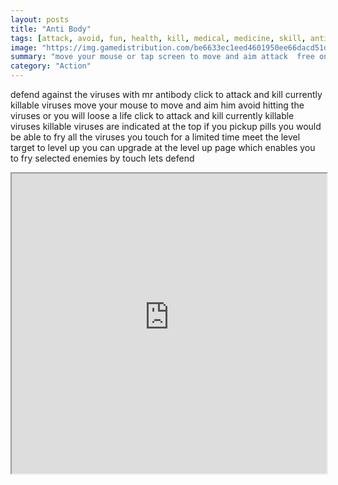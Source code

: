 ```yaml
---
layout: posts
title: "Anti Body"
tags: [attack, avoid, fun, health, kill, medical, medicine, skill, antibody, germs, free, online, games, oyna, game, free, games, play, play, games]
image: "https://img.gamedistribution.com/be6633ec1eed4601950ee66dacd51dae.jpg"
summary: "move your mouse or tap screen to move and aim attack  free online games oyna game free games play play games"
category: "Action"
---
```


defend against the viruses with mr antibody click to attack and kill currently killable viruses move your mouse to move and aim him avoid hitting the viruses or you will loose a life click to attack and kill currently killable viruses killable viruses are indicated at the top if you pickup pills you would be able to fry all the viruses you touch for a limited time meet the level target to level up you can upgrade at the level up page which enables you to fry selected enemies by touch lets defend

<iframe width="100%" height="480px;" src="https://html5.gamedistribution.com/be6633ec1eed4601950ee66dacd51dae/"></iframe>